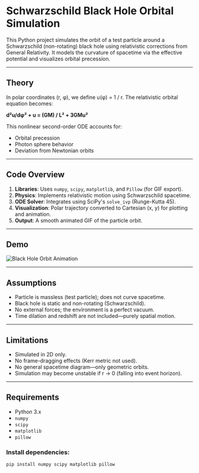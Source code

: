 # Schwarzschild Black Hole Orbital Simulation

This Python project simulates the orbit of a test particle around a Schwarzschild (non-rotating) black hole using relativistic corrections from General Relativity. It models the curvature of spacetime via the effective potential and visualizes orbital precession.

---

## Theory

In polar coordinates (r, φ), we define u(φ) = 1 / r. The relativistic orbital equation becomes:

**d²u/dφ² + u = (GM) / L² + 3GMu²**

This nonlinear second-order ODE accounts for:
- Orbital precession
- Photon sphere behavior
- Deviation from Newtonian orbits

---

## Code Overview

1. **Libraries**: Uses `numpy`, `scipy`, `matplotlib`, and `Pillow` (for GIF export).
2. **Physics**: Implements relativistic motion using Schwarzschild spacetime.
3. **ODE Solver**: Integrates using SciPy's `solve_ivp` (Runge-Kutta 45).
4. **Visualization**: Polar trajectory converted to Cartesian (x, y) for plotting and animation.
5. **Output**: A smooth animated GIF of the particle orbit.

---

## Demo

![Black Hole Orbit Animation](orbit.gif)

---

## Assumptions

- Particle is massless (test particle); does not curve spacetime.
- Black hole is static and non-rotating (Schwarzschild).
- No external forces; the environment is a perfect vacuum.
- Time dilation and redshift are not included—purely spatial motion.

---

## Limitations

- Simulated in 2D only.
- No frame-dragging effects (Kerr metric not used).
- No general spacetime diagram—only geometric orbits.
- Simulation may become unstable if r → 0 (falling into event horizon).

---

## Requirements

- Python 3.x
- `numpy`
- `scipy`
- `matplotlib`
- `pillow`

### Install dependencies:

```bash
pip install numpy scipy matplotlib pillow

